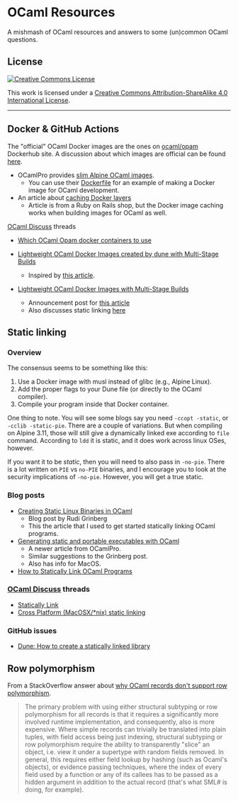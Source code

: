 # OCaml Resources

A mishmash of OCaml resources and answers to some (un)common OCaml questions.

## License

<a rel="license" href="http://creativecommons.org/licenses/by-sa/4.0/">
  <img alt="Creative Commons License" src="https://i.creativecommons.org/l/by-sa/4.0/88x31.png" />
</a>

This work is licensed under a [Creative Commons Attribution-ShareAlike 4.0 International License](http://creativecommons.org/licenses/by-sa/4.0/).

---

## Docker & GitHub Actions

The "official" OCaml Docker images are the ones on [ocaml/opam](https://hub.docker.com/r/ocaml/opam) Dockerhub site.  A discussion about which images are official can be found [here](https://discuss.ocaml.org/t/which-ocaml-opam-docker-containers-to-use/8269).

* OCamlPro provides [slim Alpine OCaml images](https://gitlab.ocamlpro.com/OCamlPro/ocaml-docker-images).
  * You can use their [Dockerfile](https://gitlab.ocamlpro.com/OCamlPro/ocaml-docker-images/-/blob/master/Dockerfile) for an example of making a Docker image for OCaml development.
* An article about [caching Docker layers](https://evilmartians.com/chronicles/build-images-on-github-actions-with-docker-layer-caching#the-cache-dance-off)
  * Article is from a Ruby on Rails shop, but the Docker image caching works when building images for OCaml as well.

[OCaml Discuss](https://discuss.ocaml.org/) threads

* [Which OCaml Opam docker containers to use](https://discuss.ocaml.org/t/which-ocaml-opam-docker-containers-to-use/8269)

* [Lightweight OCaml Docker Images created by dune with Multi-Stage Builds](https://discuss.ocaml.org/t/lightweight-ocaml-docker-images-created-by-dune-with-multi-stage-builds/7958)
  * Inspired by [this article](https://medium.com/@bobbypriambodo/lightweight-ocaml-docker-images-with-multi-stage-builds-f7a060c7fce4).
* [Lightweight OCaml Docker Images with Multi-Stage Builds](https://discuss.ocaml.org/t/lightweight-ocaml-docker-images-with-multi-stage-builds/804)
  * Announcement post for [this article](https://medium.com/@bobbypriambodo/lightweight-ocaml-docker-images-with-multi-stage-builds-f7a060c7fce4)
  * Also discusses static linking [here](https://discuss.ocaml.org/t/lightweight-ocaml-docker-images-with-multi-stage-builds/804/3)

## Static linking

### Overview

The consensus seems to be something like this:

1. Use a Docker image with musl instead of glibc (e.g., Alpine Linux).
2. Add the proper flags to your Dune file (or directly to the OCaml compiler).
3. Compile your program inside that Docker container.

One thing to note.  You will see some blogs say you need `-ccopt -static`, or `-cclib -static-pie`.  There are a couple of variations.  But when compiling on Alpine 3.11, those will still give a dynamically linked exe according to `file` command.  According to `ldd` it is static, and it does work across linux OSes, however.

If you want it to be *static*, then you will need to also pass in `-no-pie`.  There is a lot written on `PIE` vs `no-PIE` binaries, and I encourage you to look at the security implications of `-no-pie`.  However, you will get a true static.

### Blog posts

* [Creating Static Linux Binaries in OCaml](http://rgrinberg.com/posts/static-binaries-tutorial/)
  * Blog post by Rudi Grinberg
  * This the article that I used to get started statically linking OCaml programs.
* [Generating static and portable executables with OCaml](https://www.ocamlpro.com/2021/09/02/generating-static-and-portable-executables-with-ocaml/)
  * A newer article from OCamlPro.
  * Similar suggestions to the Grinberg post.
  * Also has info for MacOS.
* [How to Statically Link OCaml Programs](https://www.systutorials.com/how-to-statically-link-ocaml-programs/)

### [OCaml Discuss](https://discuss.ocaml.org/) threads

* [Statically Link](https://discuss.ocaml.org/t/statically-link/1464)
* [Cross Platform (MacOSX/*nix) static linking](https://discuss.ocaml.org/t/cross-platform-macosx-nix-static-linking/2528)

### GitHub issues

  * [Dune: How to create a statically linked library](https://github.com/ocaml/dune/issues/1904)

## Row polymorphism

From a StackOverflow answer about [why OCaml records don't support row polymorphism](https://stackoverflow.com/a/15241144).

> The primary problem with using either structural subtyping or row polymorphism for all records is that it requires a significantly more involved runtime implementation, and consequently, also is more expensive. Where simple records can trivially be translated into plain tuples, with field access being just indexing, structural subtyping or row polymorphism require the ability to transparently "slice" an object, i.e. view it under a supertype with random fields removed. In general, this requires either field lookup by hashing (such as Ocaml's objects), or evidence passing techniques, where the index of every field used by a function or any of its callees has to be passed as a hidden argument in addition to the actual record (that's what SML# is doing, for example).

